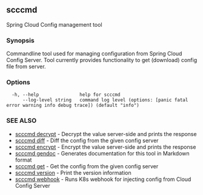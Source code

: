 ## scccmd

Spring Cloud Config management tool

### Synopsis

Commandline tool used for managing configuration from Spring Cloud Config Server.
Tool currently provides functionality to get (download) config file from server.

### Options

```
  -h, --help               help for scccmd
      --log-level string   command log level (options: [panic fatal error warning info debug trace]) (default "info")
```

### SEE ALSO

* [scccmd decrypt](scccmd_decrypt.md)	 - Decrypt the value server-side and prints the response
* [scccmd diff](scccmd_diff.md)	 - Diff the config from the given config server
* [scccmd encrypt](scccmd_encrypt.md)	 - Encrypt the value server-side and prints the response
* [scccmd gendoc](scccmd_gendoc.md)	 - Generates documentation for this tool in Markdown format
* [scccmd get](scccmd_get.md)	 - Get the config from the given config server
* [scccmd version](scccmd_version.md)	 - Print the version information
* [scccmd webhook](scccmd_webhook.md)	 - Runs K8s webhook for injecting config from Cloud Config Server

